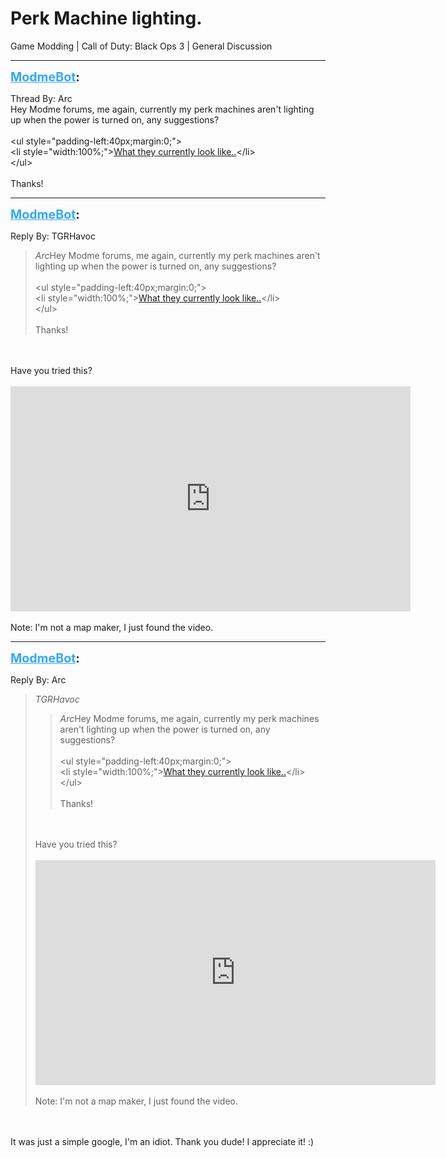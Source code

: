 # Perk Machine lighting.
Game Modding | Call of Duty: Black Ops 3 | General Discussion

---
<strong style="font-size: 1.4em;"><span style="text-decoration: underline;text-decoration-color: #34a7f9;"><span style="color:#34a7f9;">ModmeBot</span></span>:</strong>

<p>Thread By: Arc<br />Hey Modme forums, me again, currently my perk machines aren&#39;t lighting up when the power is turned on, any suggestions? <br /><br />&lt;ul style=&quot;padding-left:40px;margin:0;&quot;&gt;<br />&lt;li style=&quot;width:100%;&quot;&gt;<a href="https://gyazo.com/731f0e5ceffc494317c9e53bd708b04e">What they currently look like..</a>&lt;/li&gt;<br />&lt;/ul&gt;<br /><br />Thanks!</p>

---
<strong style="font-size: 1.4em;"><span style="text-decoration: underline;text-decoration-color: #34a7f9;"><span style="color:#34a7f9;">ModmeBot</span></span>:</strong>

<p>Reply By: TGRHavoc<br /><blockquote><em>Arc</em>Hey Modme forums, me again, currently my perk machines aren&#39;t lighting up when the power is turned on, any suggestions? <br /><br />&lt;ul style=&quot;padding-left:40px;margin:0;&quot;&gt;<br />&lt;li style=&quot;width:100%;&quot;&gt;<a href="https://gyazo.com/731f0e5ceffc494317c9e53bd708b04e">What they currently look like..</a>&lt;/li&gt;<br />&lt;/ul&gt;<br /><br />Thanks!</blockquote><br /><br />Have you tried this?<br /><br /> <iframe type="text/html" width="640" height="360" src="https://www.youtube.com/embed/ws7sGeGJC90" frameborder="0"></iframe><br /><br />Note: I&#39;m not a map maker, I just found the video.</p>

---
<strong style="font-size: 1.4em;"><span style="text-decoration: underline;text-decoration-color: #34a7f9;"><span style="color:#34a7f9;">ModmeBot</span></span>:</strong>

<p>Reply By: Arc<br /><blockquote><em>TGRHavoc</em><blockquote><em>Arc</em>Hey Modme forums, me again, currently my perk machines aren&#39;t lighting up when the power is turned on, any suggestions? <br /><br />&lt;ul style=&quot;padding-left:40px;margin:0;&quot;&gt;<br />&lt;li style=&quot;width:100%;&quot;&gt;<a href="https://gyazo.com/731f0e5ceffc494317c9e53bd708b04e">What they currently look like..</a>&lt;/li&gt;<br />&lt;/ul&gt;<br /><br />Thanks!</blockquote><br /><br />Have you tried this?<br /><br /> <iframe type="text/html" width="640" height="360" src="https://www.youtube.com/embed/ws7sGeGJC90" frameborder="0"></iframe><br /><br />Note: I&#39;m not a map maker, I just found the video.</blockquote><br /><br />It was just a simple google, I&#39;m an idiot. Thank you dude! I appreciate it! :)</p>
